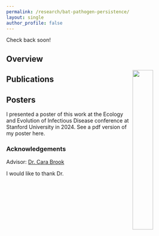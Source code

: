 ```yaml
---
permalink: /research/bat-pathogen-persistence/
layout: single
author_profile: false
---
```


Check back soon!

## Overview

<img align="right" width="33%" margin-left="20px" src="/assets/images/aboutme1.jpg">


## Publications


## Posters

I presented a poster of this work at the Ecology and Evolution of Infectious Disease conference at Stanford University in 2024. See a pdf version of my poster here.

### Acknowledgements

Advisor: [Dr. Cara Brook](https://brooklab.org/cara-brook)

I would like to thank Dr. 